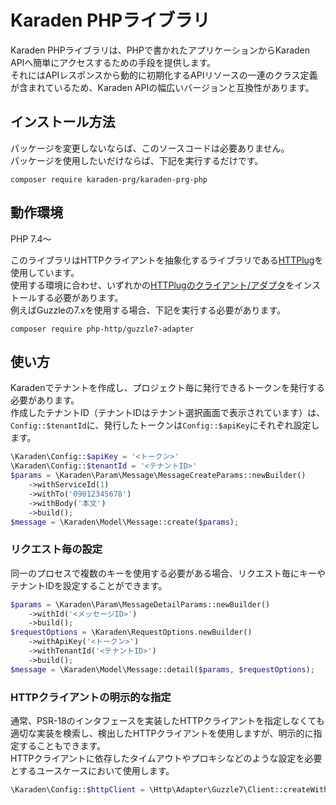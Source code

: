# Karaden PHPライブラリ
Karaden PHPライブラリは、PHPで書かれたアプリケーションからKaraden APIへ簡単にアクセスするための手段を提供します。<br />
それにはAPIレスポンスから動的に初期化するAPIリソースの一連のクラス定義が含まれているため、Karaden APIの幅広いバージョンと互換性があります。
## インストール方法
パッケージを変更しないならば、このソースコードは必要ありません。<br />
パッケージを使用したいだけならば、下記を実行するだけです。
```
composer require karaden-prg/karaden-prg-php
```
## 動作環境
PHP 7.4～

このライブラリはHTTPクライアントを抽象化するライブラリである[HTTPlug](http://httplug.io/)を使用しています。<br />
使用する環境に合わせ、いずれかの[HTTPlugのクライアント/アダプタ](https://docs.php-http.org/en/latest/clients.html)をインストールする必要があります。<br />
例えばGuzzleの7.xを使用する場合、下記を実行する必要があります。
```
composer require php-http/guzzle7-adapter
```
## 使い方
Karadenでテナントを作成し、プロジェクト毎に発行できるトークンを発行する必要があります。<br />
作成したテナントID（テナントIDはテナント選択画面で表示されています）は、`Config::$tenantId`に、発行したトークンは`Config::$apiKey`にそれぞれ設定します。
```php
\Karaden\Config::$apiKey = '<トークン>'
\Karaden\Config::$tenantId = '<テナントID>'
$params = \Karaden\Param\Message\MessageCreateParams::newBuilder()
    ->withServiceId(1)
    ->withTo('09012345678')
    ->withBody('本文')
    ->build();
$message = \Karaden\Model\Message::create($params);
```
### リクエスト毎の設定
同一のプロセスで複数のキーを使用する必要がある場合、リクエスト毎にキーやテナントIDを設定することができます。
```php
$params = \Karaden\Param\MessageDetailParams::newBuilder()
    ->withId('<メッセージID>')
    ->build();
$requestOptions = \Karaden\RequestOptions.newBuilder()
    ->withApiKey('<トークン>')
    ->withTenantId('<テナントID>')
    ->build();
$message = \Karaden\Model\Message::detail($params, $requestOptions);
```
### HTTPクライアントの明示的な指定
通常、PSR-18のインタフェースを実装したHTTPクライアントを指定しなくても適切な実装を検索し、検出したHTTPクライアントを使用しますが、明示的に指定することもできます。<br />
HTTPクライアントに依存したタイムアウトやプロキシなどのような設定を必要とするユースケースにおいて使用します。
```php
\Karaden\Config::$httpClient = \Http\Adapter\Guzzle7\Client::createWithConfig(['timeout' => 5]);
```
